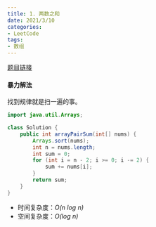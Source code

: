 ```yaml
---
title: 1. 两数之和
date: 2021/3/10
categories:
- LeetCode
tags:
- 数组
---
```


[题目链接](https://leetcode-cn.com/problems/array-partition-i/)

#### 暴力解法

找到规律就是扫一遍的事。

```java
import java.util.Arrays;

class Solution {
    public int arrayPairSum(int[] nums) {
        Arrays.sort(nums);
        int n = nums.length;
        int sum = 0;
        for (int i = n - 2; i >= 0; i -= 2) {
            sum += nums[i];
        }
        return sum;
    }
}
```

- 时间复杂度：*O(n log n)*
- 空间复杂度：*O(log n)*
